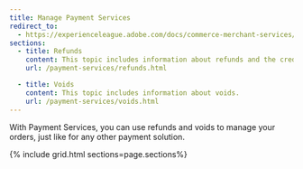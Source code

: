 ```yaml
---
title: Manage Payment Services
redirect_to:
  - https://experienceleague.adobe.com/docs/commerce-merchant-services/payment-services/manage/refunds.html
sections:
  - title: Refunds
    content: This topic includes information about refunds and the credit memo process.
    url: /payment-services/refunds.html

  - title: Voids
    content: This topic includes information about voids.
    url: /payment-services/voids.html
---
```


With Payment Services, you can use refunds and voids to manage your orders, just like for any other payment solution.

{% include grid.html sections=page.sections%}